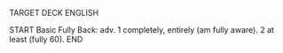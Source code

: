 TARGET DECK
ENGLISH

START
Basic
Fully
Back: adv. 1 completely, entirely (am fully aware). 2 at least (fully 60).
END
